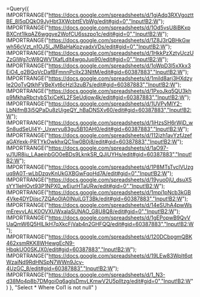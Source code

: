 =Query({
    IMPORTRANGE("https://docs.google.com/spreadsheets/d/1giAdq3RXVgozttBE_8l5qDQkO9JyHbt3XWcbttEVbWg/edit#gid=0","Input!B2:W"); 
    IMPORTRANGE("https://docs.google.com/spreadsheets/d/1Od5vsU8iBKxpBXCnt1lkqAZ6wggye2WofCU6sszpo1c/edit#gid=0","Input!B2:W");
    IMPORTRANGE("https://docs.google.com/spreadsheets/d/1Z8J3rQBHkGwwh56cVzt_n1OJ5l_JMBaHaKpzyadxVDs/edit#gid=0","Input!B2:W");
    IMPORTRANGE("https://docs.google.com/spreadsheets/d/1HkkPzXztyUczUZzGlWg7cW8QWV1XafLdlt4wgpJup90/edit#gid=0","Input!B2:W");
    IMPORTRANGE("https://docs.google.com/spreadsheets/d/1oWpD3l5xXkx3EiO4_g2BQqVcDafBFmnnPclIx23NltM/edit#gid=60387883","Input!B2:W");
    IMPORTRANGE("https://docs.google.com/spreadsheets/d/1mild8arj3HXdzyIe2OoTvQtkhFVBeXyt6cHzl3zuB7s/edit#gid=60387883","Input!B2:W");
    IMPORTRANGE("https://docs.google.com/spreadsheets/d/1PxoJkq5QU3khp9MkhaRbctybS1xiCeKL2FSeUdjow4k/edit#gid=60387883","Input!B2:W");
    IMPORTRANGE("https://docs.google.com/spreadsheets/d/1UVPyMlY2-LbNifmB3i5QPaDu8zUigeQY_hBaDNSXv60/edit#gid=60387883","Input!B2:W");
    IMPORTRANGE("https://docs.google.com/spreadsheets/d/1iHzsSH6rWjD_wSn8udSeUI4Y-_Uxwrvu83gu5B10AH0/edit#gid=60387883","Input!B2:W");
    IMPORTRANGE("https://docs.google.com/spreadsheets/d/112jzh1avYzfJzefaGAYexk-PRTYkOwkhxQC1jw0B0j8/edit#gid=60387883","Input!B2:W");
    IMPORTRANGE("https://docs.google.com/spreadsheets/d/1aO97-vJ1UR8iu_LAaeinbGO0eBDs9LknkSR_QJiUYHs/edit#gid=60387883","Input!B2:W");
    IMPORTRANGE("https://docs.google.com/spreadsheets/d/1P8MTsTvclVUzguq9A0T-wLbDzqvKnUkGXBGwFqoHd7A/edit#gid=0","Input!B2:W");
    IMPORTRANGE("https://docs.google.com/spreadsheets/d/19yuo0jU_dsuX5sYY1leHOvt93P1NPX0_wEjurHTaURw/edit#gid=0","Input!B2:W");
    IMPORTRANGE("https://docs.google.com/spreadsheets/d/1mpi1pNcb3kGB4Vke4DYDjjsc7ZQAo0lA0INujLGT3Bk/edit#gid=60387883","Input!B2:W");
    IMPORTRANGE("https://docs.google.com/spreadsheets/d/14eSUhA4pwWsmErevvLALK0OVXUWxalaSUNAO_G8U8Q8/edit#gid=0","Input!B2:W");
    IMPORTRANGE("https://docs.google.com/spreadsheets/d/1gEPopwB9QvVUaQmW6Q5HlLlkH7qXkcFjVab4n2GHFQQ/edit#gid=60387883","Input!B2:W");
    IMPORTRANGE("https://docs.google.com/spreadsheets/d/120DCbpgmQBK462xsmRKK8WHewgEcN9-HbqkUO0SKJX0/edit#gid=60387883","Input!B2:W");
    IMPORTRANGE("https://docs.google.com/spreadsheets/d/19LEw83Wplt6qtWzaiNd9RdHNSpN7WWn9Jcy-4UzGC_8/edit#gid=60387883","Input!B2:W");
    IMPORTRANGE("https://docs.google.com/spreadsheets/d/1_N3-d38Mo4p8b7DMgoi0q6aglsDmvLKmwV2U5plItzg/edit#gid=0","Input!B2:W")
    },
    "Select * Where Col1 is not null"
    )